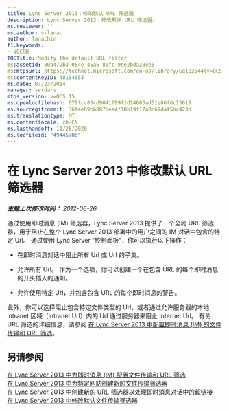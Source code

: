 ```yaml
---
title: Lync Server 2013：修改默认 URL 筛选器
description: Lync Server 2013：修改默认 URL 筛选器。
ms.reviewer: ''
ms.author: v-lanac
author: lanachin
f1.keywords:
- NOCSH
TOCTitle: Modify the default URL filter
ms:assetid: 80a472b3-054e-45a6-80fc-9ee2bda28ee6
ms:mtpsurl: https://technet.microsoft.com/en-us/library/Gg182544(v=OCS.15)
ms:contentKeyID: 48184653
ms.date: 07/23/2014
manager: serdars
mtps_version: v=OCS.15
ms.openlocfilehash: 079fcc83cd9041f99f1d14663ad51e86f6c23619
ms.sourcegitcommit: 36fee89bb887bea4f18b19f17a8c69daf5bc423d
ms.translationtype: MT
ms.contentlocale: zh-CN
ms.lasthandoff: 11/26/2020
ms.locfileid: "49445706"
---
```

# <a name="modify-the-default-url-filter-in-lync-server-2013"></a>在 Lync Server 2013 中修改默认 URL 筛选器

<div data-xmlns="http://www.w3.org/1999/xhtml">

<div class="topic" data-xmlns="http://www.w3.org/1999/xhtml" data-msxsl="urn:schemas-microsoft-com:xslt" data-cs="https://msdn.microsoft.com/">

<div data-asp="https://msdn2.microsoft.com/asp">



</div>

<div id="mainSection">

<div id="mainBody">

<span> </span>

_**主题上次修改时间：** 2012-06-26_

通过使用即时消息 (IM) 筛选器，Lync Server 2013 提供了一个全局 URL 筛选器，用于阻止在整个 Lync Server 2013 部署中的用户之间的 IM 对话中包含的特定 Url。 通过使用 Lync Server "控制面板"，你可以执行以下操作：

  - 在即时消息对话中阻止所有 Url 或 Url 的子集。

  - 允许所有 Url。 作为一个选项，你可以创建一个在包含 URL 的每个即时消息的开头插入的通知。

  - 允许使用特定 Url，并包含包含 URL 的每个即时消息的警告。

此外，你可以选择阻止包含特定文件类型的 Url，或者通过允许服务器的本地 intranet 区域（intranet Url）内的 Url 通过服务器来阻止 Internet Url。 有关 URL 筛选的详细信息，请参阅 [在 Lync Server 2013 中配置即时消息 (IM) 的文件传输和 URL 筛选](lync-server-2013-configuring-file-transfer-and-url-filtering-for-instant-messaging-im.md)。

<div>

## <a name="see-also"></a>另请参阅


[在 Lync Server 2013 中为即时消息 (IM) 配置文件传输和 URL 筛选](lync-server-2013-configuring-file-transfer-and-url-filtering-for-instant-messaging-im.md)  
[在 Lync Server 2013 中为特定网站创建新的文件传输筛选器](lync-server-2013-create-a-new-file-transfer-filter-for-a-specific-site.md)  
[在 Lync Server 2013 中创建新的 URL 筛选器以处理即时消息对话中的超链接](lync-server-2013-create-a-new-url-filter-to-handle-hyperlinks-in-im-conversations.md)  
[在 Lync Server 2013 中修改默认文件传输筛选器](lync-server-2013-modify-the-default-file-transfer-filter.md)  
  

</div>

</div>

<span> </span>

</div>

</div>

</div>

